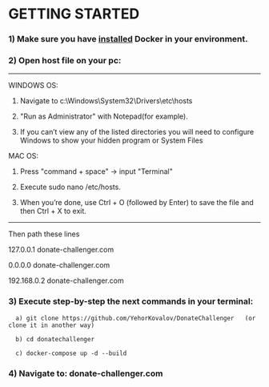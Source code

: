 # GETTING STARTED

### 1)  Make sure you have [installed](https://www.docker.com/get-started/) Docker in your environment.

### 2) Open host file on your pc:
--------------------------------------------------------------------------------------------------------------------------------
WINDOWS OS:

  1) Navigate to c:\Windows\System32\Drivers\etc\hosts

  2) "Run as Administrator" with Notepad(for example).

  3) If you can’t view any of the listed directories you will need to configure Windows to show your hidden program or System Files

MAC OS:

  1) Press "command + space" -> input "Terminal"

  2) Execute sudo nano /etc/hosts.

  3) When you’re done, use Ctrl + O (followed by Enter) to save the file and then Ctrl + X to exit.
--------------------------------------------------------------------------------------------------------------------------------

Then path these lines

  127.0.0.1 donate-challenger.com
  
  0.0.0.0 donate-challenger.com
  
  192.168.0.2 donate-challenger.com


### 3) Execute step-by-step the next commands in your terminal:
      
      a) git clone https://github.com/YehorKovalov/DonateChallenger   (or clone it in another way)
      
      b) cd donatechallenger
      
      c) docker-compose up -d --build

### 4) Navigate to:   donate-challenger.com
